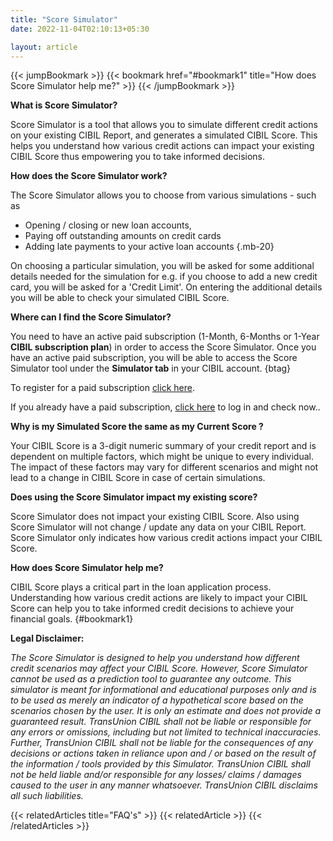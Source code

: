 ```yaml
---
title: "Score Simulator"
date: 2022-11-04T02:10:13+05:30

layout: article
---
```


{{< jumpBookmark >}}
  {{< bookmark href="#bookmark1" title="How does Score Simulator help me?" >}}
{{< /jumpBookmark >}}

**What is Score Simulator?**

Score Simulator is a tool that allows you to simulate different credit actions on your existing CIBIL Report, and generates a simulated CIBIL Score. This helps you understand how various credit actions can impact your existing CIBIL Score thus empowering you to take informed decisions.

**How does the Score Simulator work?**

The Score Simulator allows you to choose from various simulations - such as

* Opening / closing or new loan accounts,
* Paying off outstanding amounts on credit cards
* Adding late payments to your active loan accounts
{.mb-20}

On choosing a particular simulation, you will be asked for some additional details needed for the simulation for e.g. if you choose to add a new credit card, you will be asked for a 'Credit Limit'. On entering the additional details you will be able to check your simulated CIBIL Score.

**Where can I find the Score Simulator?**

You need to have an active paid subscription (1-Month, 6-Months or 1-Year **CIBIL subscription plan**) in order to access the Score Simulator. Once you have an active paid subscription, you will be able to access the Score Simulator tool under the **Simulator tab** in your CIBIL account.
{btag}

To register for a paid subscription [click here](/cibil-dashboard/overview_free/upgrade-plan/).

If you already have a paid subscription, [click here](https://myscore.cibil.com/CreditView/login.page?enterprise=CIBIL) to log in and check now..

**Why is my Simulated Score the same as my Current Score ?**

Your CIBIL Score is a 3-digit numeric summary of your credit report and is dependent on multiple factors, which might be unique to every individual.
The impact of these factors may vary for different scenarios and might not lead to a change in CIBIL Score in case of certain simulations.

**Does using the Score Simulator impact my existing score?**

Score Simulator does not impact your existing CIBIL Score. Also using Score Simulator will not change / update any data on your CIBIL Report. Score Simulator only indicates how various credit actions impact your CIBIL Score.

**How does Score Simulator help me?**

CIBIL Score plays a critical part in the loan application process. Understanding how various credit actions are likely to impact your CIBIL Score can help you to take informed credit decisions to achieve your financial goals.
{#bookmark1}

**Legal Disclaimer:**

*The Score Simulator is designed to help you understand how different credit scenarios may affect your CIBIL Score. However, Score Simulator cannot be used as a prediction tool to guarantee any outcome. This simulator is meant for informational and educational purposes only and is to be used as merely an indicator of a hypothetical score based on the scenarios chosen by the user. It is only an estimate and does not provide a guaranteed result. TransUnion CIBIL shall not be liable or responsible for any errors or omissions, including but not limited to technical inaccuracies. Further, TransUnion CIBIL shall not be liable for the consequences of any decisions or actions taken in reliance upon and / or based on the result of the information / tools provided by this Simulator. TransUnion CIBIL shall not be held liable and/or responsible for any losses/ claims / damages caused to the user in any manner whatsoever. TransUnion CIBIL disclaims all such liabilities.*

{{< relatedArticles title="FAQ's" >}}
  {{< relatedArticle >}}
{{< /relatedArticles >}}
